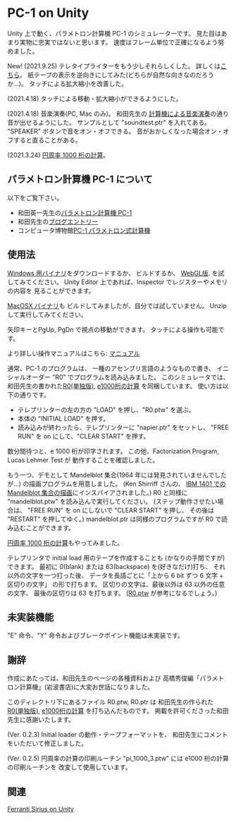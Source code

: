 # PC-1 on Unity

Unity 上で動く、パラメトロン計算機 PC-1 のシミュレーターです。
見た目はあまり実物に忠実ではないと思います。
速度はフレーム単位で正確になるよう努めました。

New! (2021.9.25)
テレタイプライターをもう少しそれらしくした。
詳しくは[こちら](https://automaticcomputer.github.io/PC1onUnity//teletypewriter.html)。
紙テープの表示を逆向きにしてみた(どちらが自然な向きなのだろうか…)。
タッチによる拡大縮小を改善した。

(2021.4.18)
タッチによる移動・拡大縮小ができるようにした。

(2021.4.18)
音楽演奏(PC, Mac のみ)。
和田先生の [計算機による音楽演奏](http://parametron.blogspot.com/search/label/%E8%A8%88%E7%AE%97%E6%A9%9F%E3%81%AB%E3%82%88%E3%82%8B%E9%9F%B3%E6%A5%BD%E6%BC%94%E5%A5%8F)の通り音が出せるようにした。
サンプルとして "soundtest.ptr" を入れてある。
"SPEAKER" ボタンで音をオン・オフできる。
音がおかしくなった場合オン・オフすると直ることがある。

(2021.3.24) 
[円周率 1000 桁の計算](https://automaticcomputer.github.io/PC1onUnity/pi.html)。

## パラメトロン計算機 PC-1 について

以下をご覧下さい。

- 和田英一先生の[パラメトロン計算機 PC-1](https://www.iijlab.net/~ew/pc1/)
- 和田先生の[ブログエントリー](http://parametron.blogspot.com/search/label/PC-1%E3%82%B7%E3%83%9F%E3%83%A5%E3%83%AC%E3%83%BC%E3%82%BF)
- コンピュータ博物館[PC-1 パラメトロン式計算機](http://museum.ipsj.or.jp/computer/dawn/0016.html)

## 使用法

[Windows 用バイナリ](PC1onUnity_Windows.zip)をダウンロードするか、
ビルドするか、
[WebGL版](https://automaticcomputer.github.io/PC1onUnity/webgl.html). 
を試してみてください。
Unity Editor 上であれば、Inspector でレジスターやメモリの内容を
見ることができます。

[MacOSX バイナリ](PC1onUnity_MacOSX.app.zip)も
ビルドしてみましたが、自分では試していません。
Unzip して実行してみてください。

矢印キーとPgUp, PgDn で視点の移動ができます。
タッチによる操作も可能です。

より詳しい操作マニュアルはこちら: [マニュアル](https://automaticcomputer.github.io/PC1onUnity/manual.html)

通常、PC-1 のプログラムは、
一種のアセンブリ言語のようなもので書き、
イニシャルオーダー "R0" でプログラムを読み込みました。
このシミュレータでは、
和田先生の書かれた[R0(単独版)](https://www.iijlab.net/~ew/pc1/R0.html), 
[e1000桁の計算](https://www.iijlab.net/~ew/pc1/e1000.html)
を同梱しています。
使い方は以下の通りです。

- テレプリンターの左の方の "LOAD" を押し、"R0.ptw" を選ぶ。
- 本体の "INITIAL LOAD" を押す。
- 読み込みが終わったら、テレプリンターに "napier.ptr" をセットし、
"FREE RUN" を on にして、"CLEAR START" を押す。

数分間待つと、e 1000 桁が印字されます。
この他、Factorization Program, Lucas Lehmer Test が
動作することを確認しました。

もう一つ、デモとして Mandelblot 集合(1964 年には発見されていませんでしたが…)
の描画プログラムを用意しました。
(Ken Shirriff さんの、
[IBM 1401 での Mandelblot 集合の描画](http://www.righto.com/2015/03/12-minute-mandelbrot-fractals-on-50.html)にインスパイアされました。)
R0 と同様に "mandelblot.ptw" を読み込んで実行してください。
(ステップ動作させたい場合は、
"FREE RUN" を on にしないで "CLEAR START" を押し、
その後は "RESTART" を押してゆく。)
mandelblot.ptr は同様のプログラムですが R0 で読み込むことができます。

[円周率 1000 桁の計算](https://automaticcomputer.github.io/PC1onUnity/pi.html)もやってみました。

テレプリンタで initial load 用のテープを作成することも
(かなりの手間ですが)できます。
最初に 0(blank) または 63(backspace) を(好きなだけ)打ち、
それ以外の文字を一つ打った後、
データを長語ごとに「上から 6 bit ずつ 6 文字 + 区切りの文字」
の形で打ちます。
区切りの文字は、最後以外は 63 以外の任意の文字、
最後の区切りは 63 を打ちます。
([R0.ptw](Assets/Tapes/R0.ptw.txt) が参考になるでしょう。)


## 未実装機能

"E" 命令、"Y" 命令およびブレークポイント機能は未実装です。


## 謝辞

作成にあたっては、和田先生のページの各種資料および
高橋秀俊編「パラメトロン計算機」(岩波書店)に大変お世話になりました。

このディレクトリ下にあるファイル R0.ptw, R0.ptr は
和田先生の作られた[R0(単独版)](https://www.iijlab.net/~ew/pc1/R0.html), 
[e1000桁の計算](https://www.iijlab.net/~ew/pc1/e1000.html)
を打ち込んだものです。
掲載を許可くださった和田先生に感謝いたします。

(Ver. 0.2.3) 
Initial loader の動作・テープフォーマットを、
和田先生にコメントをいただいて修正しました。

(Ver. 0.2.5)
円周率の計算の印刷ルーチン "pi_1000_3.ptw" には e1000 桁の計算の印刷ルーチンを
改変して使用しています。


## 関連

[Ferranti Sirius on Unity](https://github.com/AutomaticComputer/SiriusOnUnity)
